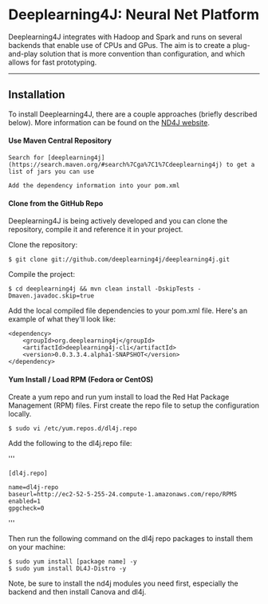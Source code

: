 Deeplearning4J: Neural Net Platform
=========================
 

Deeplearning4J integrates with Hadoop and Spark and runs on several backends that enable use of CPUs and GPus. The aim is to create a plug-and-play solution that is more convention than configuration, and which allows for fast prototyping. 

---
## Installation
To install Deeplearning4J, there are a couple approaches (briefly described below). More information can be found on the  [ND4J website](http://nd4j.org/getstarted.html).

#### Use Maven Central Repository

    Search for [deeplearning4j](https://search.maven.org/#search%7Cga%7C1%7Cdeeplearning4j) to get a list of jars you can use

    Add the dependency information into your pom.xml

#### Clone from the GitHub Repo
Deeplearning4J is being actively developed and you can clone the repository, compile it and reference it in your project.

Clone the repository:

    $ git clone git://github.com/deeplearning4j/deeplearning4j.git

Compile the project:

    $ cd deeplearning4j && mvn clean install -DskipTests -Dmaven.javadoc.skip=true

Add the local compiled file dependencies to your pom.xml file. Here's an example of what they'll look like:

    <dependency>
        <groupId>org.deeplearning4j</groupId>
        <artifactId>deeplearning4j-cli</artifactId>
        <version>0.0.3.3.4.alpha1-SNAPSHOT</version>
    </dependency>

#### Yum Install / Load RPM (Fedora or CentOS)
Create a yum repo and run yum install to load the Red Hat Package Management (RPM) files. First create the repo file to setup the configuration locally.

    $ sudo vi /etc/yum.repos.d/dl4j.repo 

Add the following to the dl4j.repo file:

'''

    [dl4j.repo]

    name=dl4j-repo
    baseurl=http://ec2-52-5-255-24.compute-1.amazonaws.com/repo/RPMS
    enabled=1
    gpgcheck=0
'''

Then run the following command on the dl4j repo packages to install them on your machine:

    $ sudo yum install [package name] -y
    $ sudo yum install DL4J-Distro -y 

Note, be sure to install the nd4j modules you need first, especially the backend and then install Canova and dl4j.
